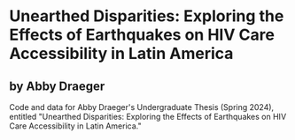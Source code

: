 # Unearthed Disparities: Exploring the Effects of Earthquakes on HIV Care Accessibility in Latin America
## by Abby Draeger

Code and data for Abby Draeger's Undergraduate Thesis (Spring 2024), entitled "Unearthed Disparities: Exploring the Effects of Earthquakes on HIV Care Accessibility in Latin America."
